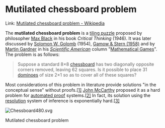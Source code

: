 # Mutilated chessboard problem

Link: [Mutilated chessboard problem - Wikipedia](https://en.wikipedia.org/wiki/Mutilated_chessboard_problem)



The **mutilated chessboard problem** is a [tiling puzzle](https://en.wikipedia.org/wiki/Tiling_puzzle) proposed by philosopher [Max Black](https://en.wikipedia.org/wiki/Max_Black) in his book *Critical Thinking* (1946). It was later discussed by [Solomon W. Golomb](https://en.wikipedia.org/wiki/Solomon_W._Golomb) (1954), [Gamow & Stern (1958)](https://en.wikipedia.org/wiki/Mutilated_chessboard_problem#CITEREFGamowStern1958) and by [Martin Gardner](https://en.wikipedia.org/wiki/Martin_Gardner) in his *[Scientific American](https://en.wikipedia.org/wiki/Scientific_American)* column "[Mathematical Games](https://en.wikipedia.org/wiki/Mathematical_Games)". The problem is as follows:

> Suppose a standard 8×8 [chessboard](https://en.wikipedia.org/wiki/Chessboard) has two diagonally opposite corners removed, leaving 62 squares. Is it possible to place 31 [dominoes](https://en.wikipedia.org/wiki/Dominoes) of size 2×1 so as to cover all of these squares?

Most considerations of this problem in literature provide solutions "in the conceptual sense" without proofs.[[1\]](https://en.wikipedia.org/wiki/Mutilated_chessboard_problem#cite_note-1) [John McCarthy](https://en.wikipedia.org/wiki/John_McCarthy_(computer_scientist)) proposed it as a hard problem for [automated proof](https://en.wikipedia.org/wiki/Automated_proof) systems.[[2\]](https://en.wikipedia.org/wiki/Mutilated_chessboard_problem#cite_note-2) In fact, its solution using the [resolution](https://en.wikipedia.org/wiki/Resolution_(logic)) system of inference is exponentially hard.[[3\]](https://en.wikipedia.org/wiki/Mutilated_chessboard_problem#cite_note-3)

![Chessboard480.svg](https://upload.wikimedia.org/wikipedia/commons/thumb/d/d7/Chessboard480.svg/208px-Chessboard480.svg.png)

Mutilated chessboard problem
